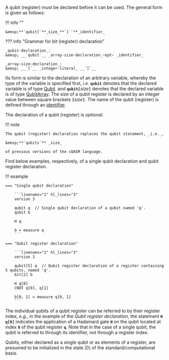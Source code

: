A qubit (register) must be declared before it can be used.
The general form is given as follows:

!!! info "" 
    
    &emsp;**`qubit[`**_size_**`] `**_identifier_

??? info "Grammar for bit (register) declaration"
    
    _qubit-declaration_:  
    &emsp; __`qubit`__ _array-size-declaration_~opt~ _identifier_

    _array-size-declaration_:  
    &emsp; __`[`__ _integer-literal_ __`]`__  

Its form is similar to the declaration of an arbitrary variable,
whereby the type of the variable is specified first, _i.e._ 
**`qubit`** denotes that the declared variable is of type [Qubit](../types.md).
and **`qubit[`**_size_**`]`**
denotes that the declared variable is of type [QubitArray](../types.md).
The size of a qubit register is declared by an integer value between square brackets **`[`**_size_**`]`**.
The name of the qubit (register) is defined through an [identifier](../tokens/identifiers.md). 

The declaration of a qubit (register) is _optional_. 

!!! note

    The qubit (register) declaration replaces the qubit statement, _i.e._, 
    
    &emsp;**`qubits`** _size_
    
    of previous versions of the cQASM language.

Find below examples, respectively, of a single qubit declaration and qubit register declaration.

!!! example

    === "Single qubit declaration"

        ```linenums="1" hl_lines="3"
        version 3

        qubit q  // Single qubit declaration of a qubit named 'q'.
        qubit b

        H q

        b = measure q
        ```
    
    === "Qubit register declaration"

        ```linenums="1" hl_lines="3"
        version 3

        qubit[5] q  // Qubit register declaration of a register containing 5 qubits, named 'q'.
        bit[2] b

        H q[0]
        CNOT q[0], q[1]

        b[0, 1] = measure q[0, 1]
        ```

The individual qubits of a qubit register can be referred to by their register index,
_e.g._, in the example of the _Qubit register declaration_,
the statement **`H q[0]`** indicates the application of a Hadamard gate **`H`** on the qubit located at index **`0`**
of the qubit register **`q`**. 
Note that in the case of a single qubit, 
the qubit is referred to through its identifier, not through a register index.

Qubits, either declared as a single qubit or as elements of a register,
are presumed to be initialized in the state $|0\rangle$ of the standard/computational basis.
